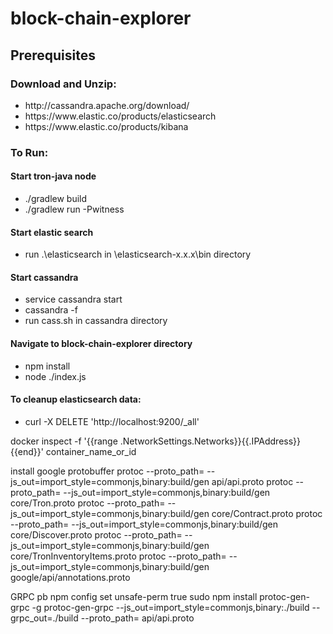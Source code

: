 # block-chain-explorer
<h2>Prerequisites</h2>
<h3>Download and Unzip:</h3> 
<ul>
  <li>http://cassandra.apache.org/download/</li>
  <li>https://www.elastic.co/products/elasticsearch</li>
  <li>https://www.elastic.co/products/kibana</li>
</ul>

<h3>To Run:</h3>
<h4>Start tron-java node</h4>
<ul>
  <li>./gradlew build</li>
  <li>./gradlew run -Pwitness</li>
</ul>

<h4>Start elastic search</h4>
<ul>
 <li>run .\elasticsearch in \elasticsearch-x.x.x\bin directory</li>
</ul>

<h4>Start cassandra</h4>
<ul>
  <li>service cassandra start</li>
  <li>cassandra -f</li>
  <li>run cass.sh in cassandra directory</li>
</ul>

<h4>Navigate to block-chain-explorer directory</h4> 
<ul>
  <li>npm install</li>
  <li>node ./index.js</li>
</ul>

<h4>To cleanup elasticsearch data:</h4>
<ul>
  <li>curl -X DELETE 'http://localhost:9200/_all'</li>
</ul>

docker inspect -f '{{range .NetworkSettings.Networks}}{{.IPAddress}}{{end}}' container_name_or_id





install google protobuffer
protoc --proto_path= --js_out=import_style=commonjs,binary:build/gen api/api.proto
protoc --proto_path= --js_out=import_style=commonjs,binary:build/gen core/Tron.proto
protoc --proto_path= --js_out=import_style=commonjs,binary:build/gen core/Contract.proto
protoc --proto_path= --js_out=import_style=commonjs,binary:build/gen core/Discover.proto
protoc --proto_path= --js_out=import_style=commonjs,binary:build/gen core/TronInventoryItems.proto
protoc --proto_path= --js_out=import_style=commonjs,binary:build/gen google/api/annotations.proto

GRPC pb
npm config set unsafe-perm true
sudo npm install protoc-gen-grpc -g
protoc-gen-grpc --js_out=import_style=commonjs,binary:./build --grpc_out=./build --proto_path= api/api.proto